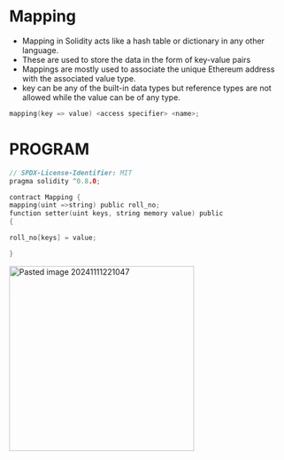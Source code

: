 # Mapping
- Mapping in Solidity acts like a hash table or dictionary in any other language.
- These are used to store the data in the form of key-value pairs
- Mappings are mostly used to associate the unique Ethereum address with the
associated value type.
- key can be any of the built-in data types but reference types are not allowed while
the value can be of any type.

```c
mapping(key => value) <access specifier> <name>;
```

# PROGRAM

```c
// SPDX-License-Identifier: MIT
pragma solidity ^0.8.0;

contract Mapping {
mapping(uint =>string) public roll_no;
function setter(uint keys, string memory value) public
{

roll_no[keys] = value;

}
```
<img width="334" alt="Pasted image 20241111221047" src="https://github.com/user-attachments/assets/4b5fd86f-ddee-48bb-9fc1-8c1dcd940425" />

